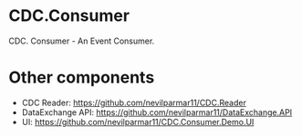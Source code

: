 # CDC.Consumer
CDC. Consumer - An Event Consumer.

# Other components
- CDC Reader: https://github.com/nevilparmar11/CDC.Reader
- DataExchange API: https://github.com/nevilparmar11/DataExchange.API
- UI: https://github.com/nevilparmar11/CDC.Consumer.Demo.UI
